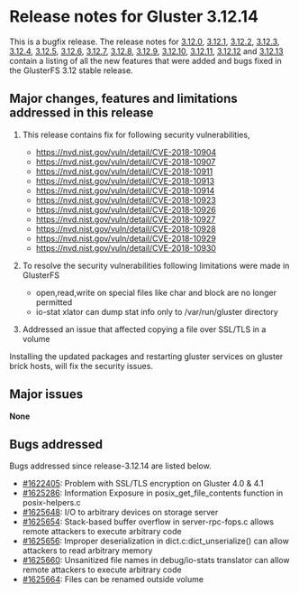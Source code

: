 # Release notes for Gluster 3.12.14

This is a bugfix release. The release notes for [3.12.0](3.12.0.md), [3.12.1](3.12.1.md), [3.12.2](3.12.2.md),
[3.12.3](3.12.3.md), [3.12.4](3.12.4.md), [3.12.5](3.12.5.md), [3.12.6](3.12.6.md), [3.12.7](3.12.7.md),
[3.12.8](3.12.8.md), [3.12.9](3.12.9.md), [3.12.10](3.12.10.md), [3.12.11](3.12.11.md), [3.12.12](3.12.12.md)
and [3.12.13](3.12.13.md) contain a listing of all the new features that were added and bugs fixed in
the GlusterFS 3.12 stable release.

## Major changes, features and limitations addressed in this release
1. This release contains fix for following security vulnerabilities,
   - https://nvd.nist.gov/vuln/detail/CVE-2018-10904
   - https://nvd.nist.gov/vuln/detail/CVE-2018-10907
   - https://nvd.nist.gov/vuln/detail/CVE-2018-10911
   - https://nvd.nist.gov/vuln/detail/CVE-2018-10913
   - https://nvd.nist.gov/vuln/detail/CVE-2018-10914
   - https://nvd.nist.gov/vuln/detail/CVE-2018-10923
   - https://nvd.nist.gov/vuln/detail/CVE-2018-10926
   - https://nvd.nist.gov/vuln/detail/CVE-2018-10927
   - https://nvd.nist.gov/vuln/detail/CVE-2018-10928
   - https://nvd.nist.gov/vuln/detail/CVE-2018-10929
   - https://nvd.nist.gov/vuln/detail/CVE-2018-10930

2. To resolve the security vulnerabilities following limitations were made in GlusterFS
    - open,read,write on special files like char and block are no longer permitted
    - io-stat xlator can dump stat info only to /var/run/gluster directory

3. Addressed an issue that affected copying a file over SSL/TLS in a volume 

Installing the updated packages and restarting gluster services on gluster
brick hosts, will fix the security issues.

## Major issues

**None**

## Bugs addressed

Bugs addressed since release-3.12.14 are listed below.

- [#1622405](https://bugzilla.redhat.com/1622405): Problem with SSL/TLS encryption on Gluster 4.0 & 4.1
- [#1625286](https://bugzilla.redhat.com/1625286):  Information Exposure in posix_get_file_contents function in posix-helpers.c
- [#1625648](https://bugzilla.redhat.com/1625648): I/O to arbitrary devices on storage server
- [#1625654](https://bugzilla.redhat.com/1625654): Stack-based buffer overflow in server-rpc-fops.c allows remote attackers to execute arbitrary code
- [#1625656](https://bugzilla.redhat.com/1625656): Improper deserialization in dict.c:dict_unserialize() can allow attackers to read arbitrary memory
- [#1625660](https://bugzilla.redhat.com/1625660): Unsanitized file names in debug/io-stats translator can allow remote attackers to execute arbitrary code
- [#1625664](https://bugzilla.redhat.com/1625664): Files can be renamed outside volume
